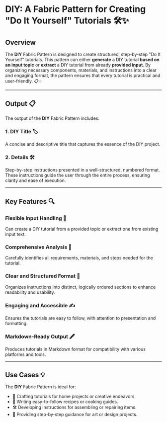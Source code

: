 # DIY: A Fabric Pattern for Creating "Do It Yourself" Tutorials 🛠️✨

## Overview

The **DIY** Fabric Pattern is designed to create structured, step-by-step "Do It Yourself" tutorials. This pattern can either **generate** a DIY tutorial **based on an input topic** or **extract** a DIY tutorial from already **provided input**. By organizing necessary components, materials, and instructions into a clear and engaging format, the pattern ensures that every tutorial is practical and user-friendly. 📋💡

---

## Output 📋

The output of the **DIY** Fabric Pattern includes:

### 1. DIY Title 🏷️
A concise and descriptive title that captures the essence of the DIY project.

### 2. Details 🛠️
Step-by-step instructions presented in a well-structured, numbered format. These instructions guide the user through the entire process, ensuring clarity and ease of execution.

---

## Key Features 🔍

### Flexible Input Handling 🔄
Can create a DIY tutorial from a provided topic or extract one from existing input text.

### Comprehensive Analysis 🧠
Carefully identifies all requirements, materials, and steps needed for the tutorial.

### Clear and Structured Format 📑
Organizes instructions into distinct, logically ordered sections to enhance readability and usability.

### Engaging and Accessible ✍️
Ensures the tutorials are easy to follow, with attention to presentation and formatting.

### Markdown-Ready Output 🖋️
Produces tutorials in Markdown format for compatibility with various platforms and tools.

---

## Use Cases 💡

The **DIY** Fabric Pattern is ideal for:

- 🏡 Crafting tutorials for home projects or creative endeavors.
- 🍳 Writing easy-to-follow recipes or cooking guides.
- 🛠️ Developing instructions for assembling or repairing items.
- 🎨 Providing step-by-step guidance for art or design projects.